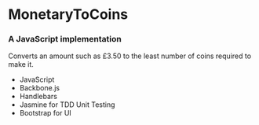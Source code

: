 # MonetaryToCoins

### A JavaScript implementation

Converts an amount such as £3.50 to the least number of coins required to make it.

* JavaScript
* Backbone.js
* Handlebars
* Jasmine for TDD Unit Testing
* Bootstrap for UI
